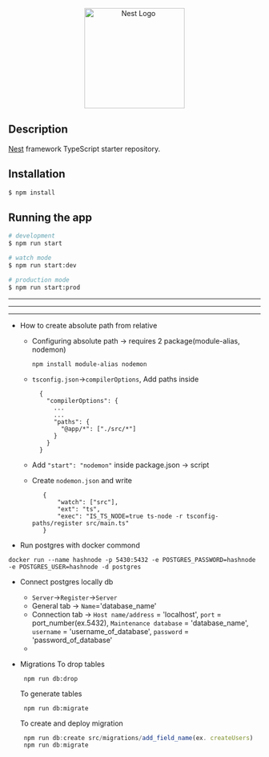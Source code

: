 <p align="center">
  <a href="http://nestjs.com/" target="blank"><img src="https://nestjs.com/img/logo-small.svg" width="200" alt="Nest Logo" /></a>
</p>

## Description

[Nest](https://github.com/nestjs/nest) framework TypeScript starter repository.

## Installation

```bash
$ npm install
```

## Running the app

```bash
# development
$ npm run start

# watch mode
$ npm run start:dev

# production mode
$ npm run start:prod
```


<hr />
<hr />
<hr />

- How to create absolute path from relative
    - Configuring absolute path -> requires 2 package(module-alias, nodemon)
        ```Js
        npm install module-alias nodemon
        ```
    - `tsconfig.json`->`compilerOptions`, Add paths inside 
        
            {
              "compilerOptions": {
                ...
                ...
                "paths": {
                  "@app/*": ["./src/*"]
                }
              }
            }
          
           
    - Add `"start": "nodemon"` inside package.json ->  script
    - Create `nodemon.json` and write
       ```Js
          {
              "watch": ["src"],
              "ext": "ts",
              "exec": "IS_TS_NODE=true ts-node -r tsconfig-paths/register src/main.ts"
          }
       ```


- Run postgres with docker commond
```Js
docker run --name hashnode -p 5430:5432 -e POSTGRES_PASSWORD=hashnode -e POSTGRES_USER=hashnode -d postgres
```

- Connect postgres locally db
  - `Server`->`Register`->`Server`
  - General tab -> `Name`='database_name'
  - Connection tab -> `Host name/address` = 'localhost', `port` = port_number(ex.5432), `Maintenance database` = 'database_name', `username` = 'username_of_database', `password` = 'password_of_database'
  - 

- Migrations
  To drop tables
  ```Js
   npm run db:drop
  ```

  To generate tables
  ```Js
   npm run db:migrate
  ```

  To create and deploy migration
  ```js
   npm run db:create src/migrations/add_field_name(ex. createUsers)
   npm run db:migrate
  ```

